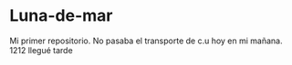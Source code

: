# Luna-de-mar
Mi primer repositorio.
No pasaba el transporte de c.u hoy en mi mañana.
1212
llegué tarde
